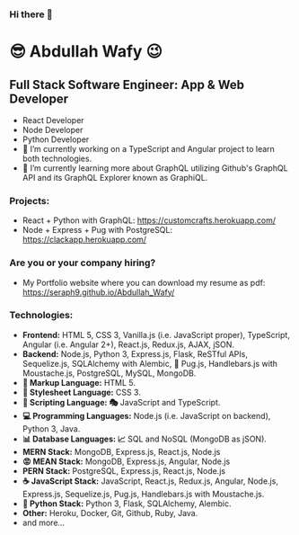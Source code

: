### Hi there 👋

<!--
**Seraph9/Seraph9** is a ✨ _special_ ✨ repository because its `README.md` (this file) appears on your GitHub profile.

Here are some ideas to get you started:

- 🔭 I’m currently working on ...
- 🌱 I’m currently learning ...
- 👯 I’m looking to collaborate on ...
- 🤔 I’m looking for help with ...
- 💬 Ask me about ...
- 📫 How to reach me: ...
- 😄 Pronouns: ...
- ⚡ Fun fact: ...
-->
# :sunglasses: Abdullah Wafy :wink:
## Full Stack Software Engineer: App & Web Developer
- React Developer
- Node Developer
- Python Developer
- 🔭 I’m currently working on a TypeScript and Angular project to learn both technologies.
- 🌱 I’m currently learning more about GraphQL utilizing Github's GraphQL API and its GraphQL Explorer known as GraphiQL.
### Projects:
- React + Python with GraphQL: https://customcrafts.herokuapp.com/
- Node + Express + Pug with PostgreSQL: https://clackapp.herokuapp.com/
### Are you or your company hiring?
- My Portfolio website where you can download my resume as pdf: https://seraph9.github.io/Abdullah_Wafy/
### Technologies:
- **Frontend:** HTML 5, CSS 3, Vanilla.js (i.e. JavaScript proper), TypeScript, Angular (i.e. Angular 2+), React.js, Redux.js, AJAX, jSON.
- **Backend:** Node.js, Python 3, Express.js, Flask, ReSTful APIs, Sequelize.js, SQLAlchemy with Alembic, :dog: Pug.js, Handlebars.js with Moustache.js, PostgreSQL, MySQL, MongoDB.
- **:pencil: Markup Language:** HTML 5.
- **:art: Stylesheet Language:** CSS 3.
- **:movie_camera: Scripting Language: :performing_arts:** JavaScript and TypeScript.
- **:computer: Programming Languages:** Node.js (i.e. JavaScript on backend), Python 3, Java.
- **:bar_chart: Database Languages: :chart_with_upwards_trend:** SQL and NoSQL (MongoDB as jSON).
- **MERN Stack:** MongoDB, Express.js, React.js, Node.js
- **:rage: MEAN Stack:** MongoDB, Express.js, Angular, Node.js
- **PERN Stack:** PostgreSQL, Express.js, React.js, Node.js
- **:coffee: JavaScript Stack:**  JavaScript, React.js, Redux.js, Angular, Node.js, Express.js, Sequelize.js, Pug.js, Handlebars.js with Moustache.js.
- **:snake: Python Stack:** Python 3, Flask, SQLAlchemy, Alembic.
- **Other:** Heroku, Docker, Git, Github, Ruby, Java.
- and more...
